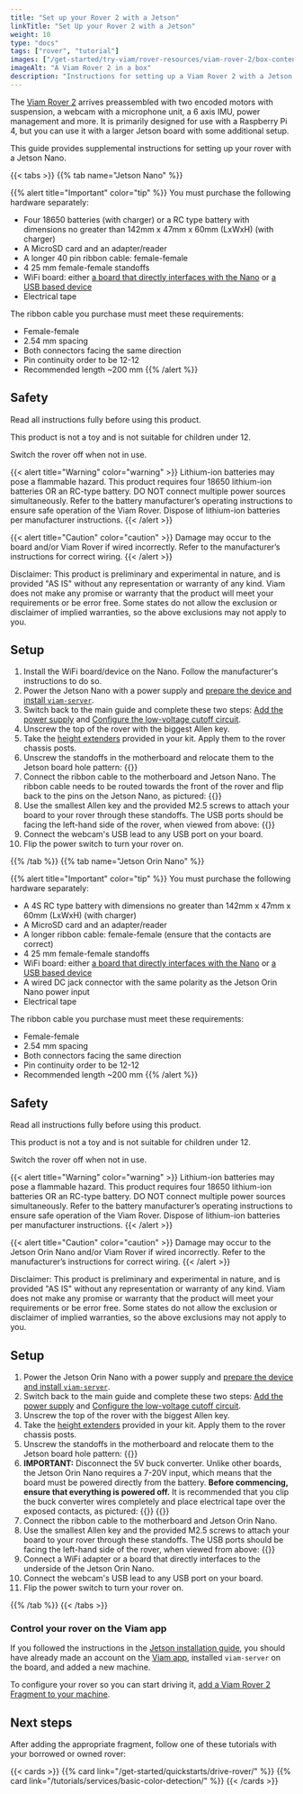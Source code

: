 ```yaml
---
title: "Set up your Rover 2 with a Jetson"
linkTitle: "Set Up your Rover 2 with a Jetson"
weight: 10
type: "docs"
tags: ["rover", "tutorial"]
images: ["/get-started/try-viam/rover-resources/viam-rover-2/box-contents.png"]
imageAlt: "A Viam Rover 2 in a box"
description: "Instructions for setting up a Viam Rover 2 with a Jetson Nano or Jetson Orin Nano."
---
```


The [Viam Rover 2](https://www.viam.com/resources/rover) arrives preassembled with two encoded motors with suspension, a webcam with a microphone unit, a 6 axis IMU, power management and more.
It is primarily designed for use with a Raspberry Pi 4, but you can use it with a larger Jetson board with some additional setup.

This guide provides supplemental instructions for setting up your rover with a Jetson Nano.

{{< tabs >}}
{{% tab name="Jetson Nano" %}}

{{% alert title="Important" color="tip" %}}
You must purchase the following hardware separately:

- Four 18650 batteries (with charger) or a RC type battery with dimensions no greater than 142mm x 47mm x 60mm (LxWxH) (with charger)
- A MicroSD card and an adapter/reader
- A longer 40 pin ribbon cable: female-female
- 4 25 mm female-female standoffs
- WiFi board: either [a board that directly interfaces with the Nano](https://www.amazon.com/Wireless-AC8265-Wireless-Developer-Support-Bluetooth/dp/B07V9B5C6M/) or [a USB based device](https://www.amazon.com/wireless-USB-WiFi-Adapter-PC/dp/B07P5PRK7J/)
- Electrical tape

The ribbon cable you purchase must meet these requirements:

- Female-female
- 2.54 mm spacing
- Both connectors facing the same direction
- Pin continuity order to be 12-12
- Recommended length ~200 mm
  {{% /alert %}}

## Safety

Read all instructions fully before using this product.

This product is not a toy and is not suitable for children under 12.

Switch the rover off when not in use.

{{< alert title="Warning" color="warning" >}}
Lithium-ion batteries may pose a flammable hazard.
This product requires four 18650 lithium-ion batteries OR an RC-type battery.
DO NOT connect multiple power sources simultaneously.
Refer to the battery manufacturer’s operating instructions to ensure safe operation of the Viam Rover.
Dispose of lithium-ion batteries per manufacturer instructions.
{{< /alert >}}

{{< alert title="Caution" color="caution" >}}
Damage may occur to the board and/or Viam Rover if wired incorrectly.
Refer to the manufacturer’s instructions for correct wiring.
{{< /alert >}}

Disclaimer: This product is preliminary and experimental in nature, and is provided "AS IS" without any representation or warranty of any kind.
Viam does not make any promise or warranty that the product will meet your requirements or be error free.
Some states do not allow the exclusion or disclaimer of implied warranties, so the above exclusions may not apply to you.

## Setup

1. Install the WiFi board/device on the Nano. Follow the manufacturer's instructions to do so.
2. Power the Jetson Nano with a power supply and [prepare the device and install `viam-server`](/get-started/prepare/jetson-nano-setup/).
3. Switch back to the main guide and complete these two steps:
   [Add the power supply](/get-started/try-viam/rover-resources/rover-tutorial/#add-the-power-supply) and [Configure the low-voltage cutoff circuit](/get-started/try-viam/rover-resources/rover-tutorial/#configure-the-low-voltage-cutoff-circuit).
4. Unscrew the top of the rover with the biggest Allen key.
5. Take the [height extenders](/get-started/try-viam/rover-resources/rover-tutorial/#whats-inside-the-kit) provided in your kit.
   Apply them to the rover chassis posts.
6. Unscrew the standoffs in the motherboard and relocate them to the Jetson board hole pattern: {{<imgproc src="get-started/try-viam/rover-resources/viam-rover-2/hole-patterning.png" resize="400x" declaredimensions=true alt="Viam rover 2 motherboard hole patterns" >}}
7. Connect the ribbon cable to the motherboard and Jetson Nano.
   The ribbon cable needs to be routed towards the front of the rover and flip back to the pins on the Jetson Nano, as pictured: {{<imgproc src="get-started/try-viam/rover-resources/viam-rover-2/jetson-ribbon.png" resize="400x" declaredimensions=true alt="The Jetson ribbon cable" >}}
8. Use the smallest Allen key and the provided M2.5 screws to attach your board to your rover through these standoffs. The USB ports should be facing the left-hand side of the rover, when viewed from above: {{<imgproc src="get-started/try-viam/rover-resources/viam-rover-2/jetson-motherboard.png" resize="400x" declaredimensions=true alt="The underside of a rover with the Jetson mounted" >}}
9. Connect the webcam's USB lead to any USB port on your board.
10. Flip the power switch to turn your rover on.

{{% /tab %}}
{{% tab name="Jetson Orin Nano" %}}

{{% alert title="Important" color="tip" %}}
You must purchase the following hardware separately:

- A 4S RC type battery with dimensions no greater than 142mm x 47mm x 60mm (LxWxH) (with charger)
- A MicroSD card and an adapter/reader
- A longer ribbon cable: female-female (ensure that the contacts are correct)
- 4 25 mm female-female standoffs
- WiFi board: either [a board that directly interfaces with the Nano](https://www.amazon.com/Wireless-AC8265-Wireless-Developer-Support-Bluetooth/dp/B07V9B5C6M/) or [a USB based device](https://www.amazon.com/wireless-USB-WiFi-Adapter-PC/dp/B07P5PRK7J/)
- A wired DC jack connector with the same polarity as the Jetson Orin Nano power input
- Electrical tape

The ribbon cable you purchase must meet these requirements:

- Female-female
- 2.54 mm spacing
- Both connectors facing the same direction
- Pin continuity order to be 12-12
- Recommended length ~200 mm
  {{% /alert %}}

## Safety

Read all instructions fully before using this product.

This product is not a toy and is not suitable for children under 12.

Switch the rover off when not in use.

{{< alert title="Warning" color="warning" >}}
Lithium-ion batteries may pose a flammable hazard.
This product requires four 18650 lithium-ion batteries OR an RC-type battery.
DO NOT connect multiple power sources simultaneously.
Refer to the battery manufacturer’s operating instructions to ensure safe operation of the Viam Rover.
Dispose of lithium-ion batteries per manufacturer instructions.
{{< /alert >}}

{{< alert title="Caution" color="caution" >}}
Damage may occur to the Jetson Orin Nano and/or Viam Rover if wired incorrectly.
Refer to the manufacturer’s instructions for correct wiring.
{{< /alert >}}

Disclaimer: This product is preliminary and experimental in nature, and is provided "AS IS" without any representation or warranty of any kind.
Viam does not make any promise or warranty that the product will meet your requirements or be error free.
Some states do not allow the exclusion or disclaimer of implied warranties, so the above exclusions may not apply to you.

## Setup

1. Power the Jetson Orin Nano with a power supply and [prepare the device and install `viam-server`](/get-started/prepare/jetson-nano-setup/).
2. Switch back to the main guide and complete these two steps:
   [Add the power supply](/get-started/try-viam/rover-resources/rover-tutorial/#add-the-power-supply) and [Configure the low-voltage cutoff circuit](/get-started/try-viam/rover-resources/rover-tutorial/#configure-the-low-voltage-cutoff-circuit).
3. Unscrew the top of the rover with the biggest Allen key.
4. Take the [height extenders](/get-started/try-viam/rover-resources/rover-tutorial/#whats-inside-the-kit) provided in your kit.
   Apply them to the rover chassis posts.
5. Unscrew the standoffs in the motherboard and relocate them to the Jetson board hole pattern: {{<imgproc src="get-started/try-viam/rover-resources/viam-rover-2/hole-patterning.png" resize="400x" declaredimensions=true alt="Viam rover 2 motherboard hole patterns" >}}
6. **IMPORTANT:** Disconnect the 5V buck converter. Unlike other boards, the Jetson Orin Nano requires a 7-20V input, which means that the board must be powered directly from the battery.
   **Before commencing, ensure that everything is powered off.**
   It is recommended that you clip the buck converter wires completely and place electrical tape over the exposed contacts, as pictured:
   {{<imgproc src="get-started/try-viam/rover-resources/viam-rover-2/clip-wires.png" resize="250x" declaredimensions=true alt="Clipping the buck converter wires" >}}
   {{<imgproc src="get-started/try-viam/rover-resources/viam-rover-2/tape.png" resize="250x" declaredimensions=true alt="Placing electrical tape over the exposed contacts" >}}
7. Connect the ribbon cable to the motherboard and Jetson Orin Nano.
8. Use the smallest Allen key and the provided M2.5 screws to attach your board to your rover through these standoffs. The USB ports should be facing the left-hand side of the rover, when viewed from above: {{<imgproc src="get-started/try-viam/rover-resources/viam-rover-2/jetson-orin-motherboard.png" resize="400x" declaredimensions=true alt="The underside of a rover with the Jetson Orin Nano mounted" >}}
9. Connect a WiFi adapter or a board that directly interfaces to the underside of the Jetson Orin Nano.
10. Connect the webcam's USB lead to any USB port on your board.
11. Flip the power switch to turn your rover on.

{{% /tab %}}
{{< /tabs >}}

### Control your rover on the Viam app

If you followed the instructions in the [Jetson installation guide](/get-started/prepare/jetson-nano-setup/), you should have already made an account on the [Viam app](https://app.viam.com), installed `viam-server` on the board, and added a new machine.

To configure your rover so you can start driving it, [add a Viam Rover 2 Fragment to your machine](/get-started/try-viam/rover-resources/rover-tutorial-fragments/).

## Next steps

After adding the appropriate fragment, follow one of these tutorials with your borrowed or owned rover:

{{< cards >}}
{{% card link="/get-started/quickstarts/drive-rover/" %}}
{{% card link="/tutorials/services/basic-color-detection/" %}}
{{< /cards >}}
